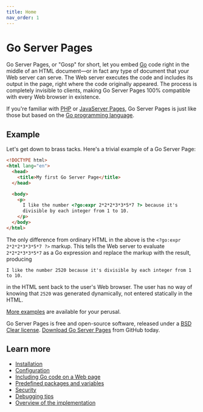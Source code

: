 ```yaml
---
title: Home
nav_order: 1
---
```


Go Server Pages
===============

Go Server Pages, or "Gosp" for short, let you embed [Go](https://golang.org/) code right in the middle of an HTML document—or in fact any type of document that your Web server can serve.  The Web server executes the code and includes its output in the page, right where the code originally appeared.  The process is completely invisible to clients, making Go Server Pages 100% compatible with every Web browser in existence.

If you're familiar with [PHP](https://www.php.net/) or [JavaServer Pages](https://en.wikipedia.org/wiki/JavaServer_Pages), Go Server Pages is just like those but based on the [Go programming language](https://golang.org/).

Example
-------

Let's get down to brass tacks.  Here's a trivial example of a Go Server Page:

```html
<!DOCTYPE html>
<html lang="en">
  <head>
    <title>My first Go Server Page</title>
  </head>

  <body>
    <p>
      I like the number <?go:expr 2*2*2*3*3*5*7 ?> because it's
      divisible by each integer from 1 to 10.
    </p>
  </body>
</html>
```

The only difference from ordinary HTML in the above is the `<?go:expr 2*2*2*3*3*5*7 ?>` markup.  This tells the Web server to evaluate `2*2*2*3*3*5*7` as a Go expression and replace the markup with the result, producing

    I like the number 2520 because it's divisible by each integer from 1 to 10.

in the HTML sent back to the user's Web browser.  The user has no way of knowing that `2520` was generated dynamically, not entered statically in the HTML.

[More examples](https://github.com/spakin/gosp/tree/master/examples) are available for your perusal.

Go Server Pages is free and open-source software, released under a [BSD Clear license](license.md).  [Download Go Server Pages](https://github.com/spakin/gosp) from GitHub today.

Learn more
----------

* [Installation](install.md)
* [Configuration](configure.md)
* [Including Go code on a Web page](markup.md)
* [Predefined packages and variables](predefined.md)
* [Security](security.md)
* [Debugging tips](debugging.md)
* [Overview of the implementation](implementation.md)
